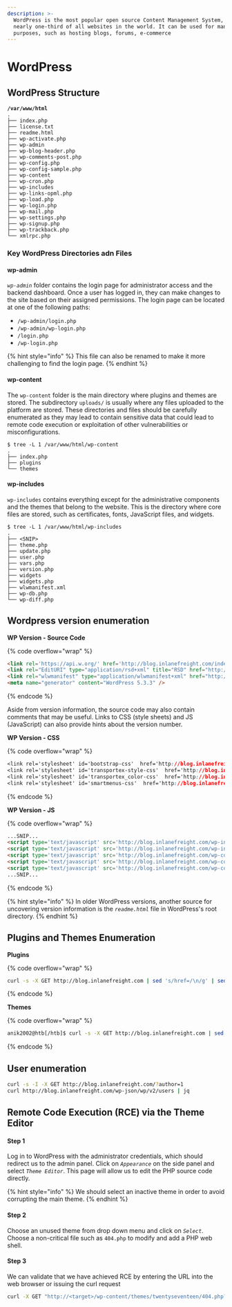 ```yaml
---
description: >-
  WordPress is the most popular open source Content Management System, powering
  nearly one-third of all websites in the world. It can be used for many
  purposes, such as hosting blogs, forums, e-commerce
---
```


# WordPress

## WordPress Structure

<pre class="language-shell-session"><code class="lang-shell-session"><strong>/var/www/html
</strong>.
├── index.php
├── license.txt
├── readme.html
├── wp-activate.php
├── wp-admin
├── wp-blog-header.php
├── wp-comments-post.php
├── wp-config.php
├── wp-config-sample.php
├── wp-content
├── wp-cron.php
├── wp-includes
├── wp-links-opml.php
├── wp-load.php
├── wp-login.php
├── wp-mail.php
├── wp-settings.php
├── wp-signup.php
├── wp-trackback.php
└── xmlrpc.php
</code></pre>

### Key WordPress Directories adn Files

#### wp-admin

_`wp-admin`_ folder contains the login page for administrator access and the backend dashboard. Once a user has logged in, they can make changes to the site based on their assigned permissions. The login page can be located at one of the following paths:

* `/wp-admin/login.php`
* `/wp-admin/wp-login.php`
* `/login.php`
* `/wp-login.php`

{% hint style="info" %}
This file can also be renamed to make it more challenging to find the login page.
{% endhint %}



#### wp-content

The `wp-content` folder is the main directory where plugins and themes are stored. The subdirectory `uploads/` is usually where any files uploaded to the platform are stored. These directories and files should be carefully enumerated as they may lead to contain sensitive data that could lead to remote code execution or exploitation of other vulnerabilities or misconfigurations.

```shell-session
$ tree -L 1 /var/www/html/wp-content
.
├── index.php
├── plugins
└── themes
```

#### wp-includes

`wp-includes` contains everything except for the administrative components and the themes that belong to the website. This is the directory where core files are stored, such as certificates, fonts, JavaScript files, and widgets.

```shell-session
$ tree -L 1 /var/www/html/wp-includes
.
├── <SNIP>
├── theme.php
├── update.php
├── user.php
├── vars.php
├── version.php
├── widgets
├── widgets.php
├── wlwmanifest.xml
├── wp-db.php
└── wp-diff.php
```

## Wordpress version enumeration

**WP Version - Source Code**

{% code overflow="wrap" %}
```html
<link rel='https://api.w.org/' href='http://blog.inlanefreight.com/index.php/wp-json/' />
<link rel="EditURI" type="application/rsd+xml" title="RSD" href="http://blog.inlanefreight.com/xmlrpc.php?rsd" />
<link rel="wlwmanifest" type="application/wlwmanifest+xml" href="http://blog.inlanefreight.com/wp-includes/wlwmanifest.xml" /> 
<meta name="generator" content="WordPress 5.3.3" />
```
{% endcode %}

Aside from version information, the source code may also contain comments that may be useful. Links to CSS (style sheets) and JS (JavaScript) can also provide hints about the version number.

**WP Version - CSS**

{% code overflow="wrap" %}
```css
<link rel='stylesheet' id='bootstrap-css'  href='http://blog.inlanefreight.com/wp-content/themes/ben_theme/css/bootstrap.css?ver=5.3.3' type='text/css' media='all' />
<link rel='stylesheet' id='transportex-style-css'  href='http://blog.inlanefreight.com/wp-content/themes/ben_theme/style.css?ver=5.3.3' type='text/css' media='all' />
<link rel='stylesheet' id='transportex_color-css'  href='http://blog.inlanefreight.com/wp-content/themes/ben_theme/css/colors/default.css?ver=5.3.3' type='text/css' media='all' />
<link rel='stylesheet' id='smartmenus-css'  href='http://blog.inlanefreight.com/wp-content/themes/ben_theme/css/jquery.smartmenus.bootstrap.css?ver=5.3.3' type='text/css' media='all' />
```
{% endcode %}

**WP Version - JS**

{% code overflow="wrap" %}
```html
...SNIP...
<script type='text/javascript' src='http://blog.inlanefreight.com/wp-includes/js/jquery/jquery.js?ver=1.12.4-wp'></script>
<script type='text/javascript' src='http://blog.inlanefreight.com/wp-includes/js/jquery/jquery-migrate.min.js?ver=1.4.1'></script>
<script type='text/javascript' src='http://blog.inlanefreight.com/wp-content/plugins/mail-masta/lib/subscriber.js?ver=5.3.3'></script>
<script type='text/javascript' src='http://blog.inlanefreight.com/wp-content/plugins/mail-masta/lib/jquery.validationEngine-en.js?ver=5.3.3'></script>
<script type='text/javascript' src='http://blog.inlanefreight.com/wp-content/plugins/mail-masta/lib/jquery.validationEngine.js?ver=5.3.3'></script>
...SNIP...
```
{% endcode %}



{% hint style="info" %}
In older WordPress versions, another source for uncovering version information is the _`readme.html`_ file in WordPress's root directory.
{% endhint %}



## Plugins and Themes Enumeration

**Plugins**

{% code overflow="wrap" %}
```bash
curl -s -X GET http://blog.inlanefreight.com | sed 's/href=/\n/g' | sed 's/src=/\n/g' | grep 'wp-content/plugins/*' | cut -d"'" -f2
```
{% endcode %}

**Themes**

{% code overflow="wrap" %}
```bash
anik2002@htb[/htb]$ curl -s -X GET http://blog.inlanefreight.com | sed 's/href=/\n/g' | sed 's/src=/\n/g' | grep 'themes' | cut -d"'" -f2
```
{% endcode %}

## User enumeration

```bash
curl -s -I -X GET http://blog.inlanefreight.com/?author=1
curl http://blog.inlanefreight.com/wp-json/wp/v2/users | jq
```

## Remote Code Execution (RCE) via the Theme Editor



#### Step 1

Log in to WordPress with the administrator credentials, which should redirect us to the admin panel. Click on _`Appearance`_ on the side panel and select _`Theme Editor`_. This page will allow us to edit the PHP source code directly.&#x20;

{% hint style="info" %}
We should select an inactive theme in order to avoid corrupting the main theme.
{% endhint %}

#### Step 2

Choose an unused theme from drop down menu and click on _`Select`_. Choose a non-critical file such as `404.php` to modify and add a PHP web shell.

#### Step 3

We can validate that we have achieved RCE by entering the URL into the web browser or issuing the curl request

```bash
curl -X GET "http://<target>/wp-content/themes/twentyseventeen/404.php?cmd=id"
```
